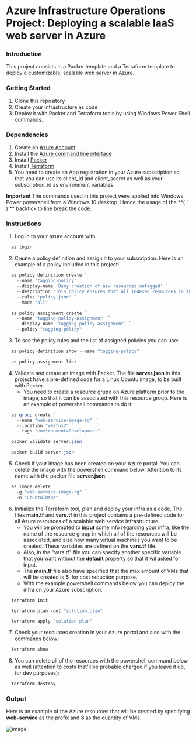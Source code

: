 # Azure Infrastructure Operations Project: Deploying a scalable IaaS web server in Azure

### Introduction

This project consists in a Packer template and a Terraform template to deploy a customizable, scalable web server in Azure.

### Getting Started

1. Clone this repository
2. Create your infrastructure as code
3. Deploy it with Packer and Terraform tools by using Windows Power Shell commands.

### Dependencies

1. Create an [Azure Account](https://portal.azure.com)
2. Install the [Azure command line interface](https://docs.microsoft.com/en-us/cli/azure/install-azure-cli?view=azure-cli-latest)
3. Install [Packer](https://www.packer.io/downloads)
4. Install [Terraform](https://www.terraform.io/downloads.html)
5. You need to create an App registration in your Azure subscription so that you can use its client_id and client_secret as well as your subscription_id as environment variables

**Important** The commands used in this project were applied into Windows Power powershell from a Windows 10 desktop. Hence the usage of the **( \` ) ** backtick to line break the code.

### Instructions

1. Log in to your azure account with:

```powershell
  az login
```

2. Create a policy definition and assign it to your subscription. Here is an example of a policy included in this project:

```powershell
  az policy definition create `
    --name 'tagging-policy' `
    --display-name 'Deny creation of new resources untagged' `
    --description 'This policy ensures that all indexed resources in the subscription are tagged in its creation.' `
    --rules 'policy.json' `
    --mode "all"

  az policy assignment create `
    --name 'tagging-policy-assignment' `
    --display-name 'tagging-policy-assignment' `
    --policy "tagging-policy"
```

3. To see the policy rules and the list of assigned policies you can use:

```powershell
  az policy definition show --name "tagging-policy"

  az policy assignment list
```

4. Validate and create an image with Packer. The file **server.json** in this project have a pre-defined code for a Linux Ubuntu image, to be built with Packer.
    - You need to create a resource grupo on Azure platform prior to the image, so that it can be associated with this resource group. Here is an example of powershell commands to do it:

```powershell
  az group create `
    --name "web-service-image-rg" `
    --location "westus2" `
    --tags "environment=Development"

  packer validate server.json

  packer build server.json
```

5. Check if your image has been created on your Azure portal. You can delete the image with the powershell command below. Attention to its name with the packer file **server.json**:

```powershell
  az image delete `
    -g "web-service-image-rg" `
    -n "ubuntuImage"
```

6. Initialize the Terraform tool, plan and deploy your infra as a code. The files **main.tf** and **vars.tf** in this project contains a pre-defined code for all Azure resources of a scalable web service infrastructure. 
    - You will be prompted to **input** some info regarding your infra, like the name of the resource group in which all of the resources will be associated, and also how many virtual machines you want to be created. These variables are defined on the **vars.tf** file.
    - Also, in the "vars.tf" file you can specify another specific variable that you want without the **default** property so that it wil asked for input.
    - The **main.tf** file also have specified that the max amount of VMs that will be created is **5**, for cost reduction purpose.
    - With the example powershell commands below you can deploy the infra on your Azure subscription:

```powershell
  terraform init

  terraform plan -out "solution.plan"

  terraform apply "solution.plan"
```

7. Check your resources creation in your Azure portal and also with the commands below:

```powershell
  terraform show
```

8. You can delete all of the resources with the powershell command below as well (attention to costs that'll be probable charged if you leave it up, for dev purposes):

```powershell
  terraform destroy
```

### Output

Here is an example of the Azure resources that will be created by specifying **web-service** as the prefix and **3** as the quantity of VMs.

![image](https://user-images.githubusercontent.com/29313947/113633728-d1193f00-9643-11eb-8743-7a96917e1581.png)

